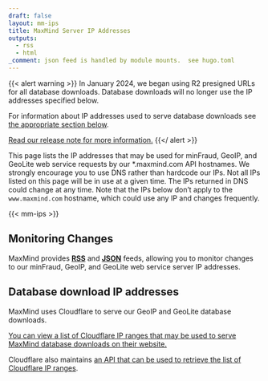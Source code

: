 ```yaml
---
draft: false
layout: mm-ips
title: MaxMind Server IP Addresses
outputs:
  - rss
  - html
_comment: json feed is handled by module mounts.  see hugo.toml
---
```


{{< alert warning >}}
In January 2024, we began using R2 presigned URLs for all database downloads.
Database downloads will no longer use the IP addresses specified below.

For information about IP addresses used to serve database downloads see
[the appropriate section below](#database-download-ip-addresses).

[Read our release note for more information.](/geoip/release-notes/2024#presigned-urls-for-database-downloads)
{{</ alert >}}

This page lists the IP addresses that may be used for minFraud, GeoIP, and
GeoLite web service requests by our \*.maxmind.com API hostnames. We strongly
encourage you to use DNS rather than hardcode our IPs. Not all IPs listed on
this page will be in use at a given time. The IPs returned in DNS could change
at any time. Note that the IPs below don’t apply to the `www.maxmind.com`
hostname, which could use any IP and changes frequently.

{{< mm-ips >}}

## Monitoring Changes

MaxMind provides [**RSS**](/maxmind-server-ip-addresses/index.xml) and [**JSON**](/maxmind-server-ip-addresses.json) feeds, allowing you to monitor changes to our
minFraud, GeoIP, and GeoLite web service server IP addresses.

## Database download IP addresses

MaxMind uses Cloudflare to serve our GeoIP and GeoLite database downloads.

[You can view a list of Cloudflare IP ranges that may be used to serve MaxMind database downloads on their website.](https://www.cloudflare.com/ips/)

Cloudflare also maintains
[an API that can be used to retrieve the list of Cloudflare IP ranges](https://developers.cloudflare.com/api/operations/cloudflare-i-ps-cloudflare-ip-details).
